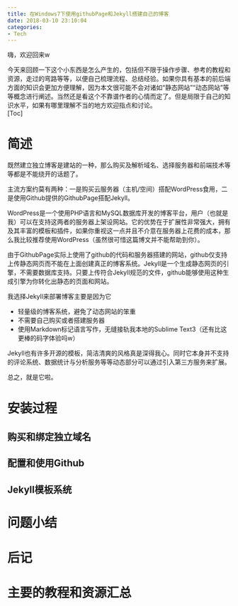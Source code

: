 ```yaml
---
title: 在Windows7下使用githubPage和Jekyll搭建自己的博客
date: 2018-03-10 23:10:04
categories:
- Tech
---
```

嗨，欢迎回来w  

今天来回顾一下这个小东西是怎么产生的，包括但不限于操作步骤、参考的教程和资源，走过的弯路等等，以便自己梳理流程、总结经验。如果你具有基本的前后端方面的知识会更加方便理解，因为本文很可能不会对诸如“静态网站”“动态网站”等等概念进行阐述。当然还是看这个不靠谱作者的心情而定了。但是局限于自己的知识水平，如果有哪里理解不当的地方欢迎指点和讨论。  
[Toc]

# 简述
既然建立独立博客是建站的一种，那么购买及解析域名、选择服务器和前端技术等等都是不能绕开的话题了。  

主流方案约莫有两种：一是购买云服务器（主机/空间）搭配WordPress食用，二是使用Github提供的GithubPage搭配Jekyll。  

WordPress是一个使用PHP语言和MySQL数据库开发的博客平台，用户（也就是我）可以在支持这两者的服务器上架设网站。它的优势在于扩展性非常强大，拥有及其丰富的模板和插件，如果你重视这一点并且不介意在服务器上花费的成本，那么我比较推荐使用WordPress（虽然很可惜这篇博文并不能帮助到你）。  

由于GithubPage实际上使用了github的代码和服务器搭建的网站，github仅支持上传静态网页而不能在上面创建真正的博客系统。Jekyll是一个生成静态网页的引擎，不需要数据库支持。只要上传符合Jekyll规范的文件，github能够使用这种生成引擎为你转化出静态的页面和网站。  

我选择Jekyll来部署博客主要是因为它
* 轻量级的博客系统，避免了动态网站的笨重
* 不需要自己购买或者搭建服务器
* 使用Markdown标记语言写作，无缝接轨我本地的Sublime Text3（还有比这更棒的码字体验吗w）  

Jekyll也有许多开源的模板，简洁清爽的风格真是深得我心。同时它本身并不支持的评论系统、数据统计与分析服务等等动态部分可以通过引入第三方服务来扩展。  

总之，就是它啦。
# 安装过程
## 购买和绑定独立域名
## 配置和使用Github
## Jekyll模板系统
# 问题小结
# 后记
# 主要的教程和资源汇总